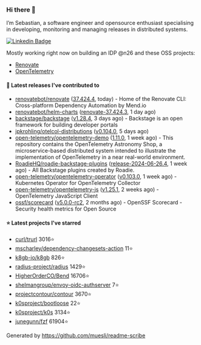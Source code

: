 ### Hi there 👋

I’m Sebastian, a software engineer and opensource enthusiast specialising in developing, monitoring and managing releases in distributed systems.    

[![Linkedin Badge](https://img.shields.io/badge/-LinkedIn-blue?style=flat&logo=Linkedin&logoColor=white&link=https://www.linkedin.com/in/sebastian-poxhofer/)](https://www.linkedin.com/in/sebastian-poxhofer/)

Mostly working right now on building an IDP @n26 and these OSS projects:
- [Renovate](https://github.com/renovatebot/renovate)
- [OpenTelemetry](https://github.com/open-telemetry)



#### 🚀 Latest releases I've contributed to

- [renovatebot/renovate](https://github.com/renovatebot/renovate) ([37.424.4](https://github.com/renovatebot/renovate/releases/tag/37.424.4), today) - Home of the Renovate CLI: Cross-platform Dependency Automation by Mend.io
- [renovatebot/helm-charts](https://github.com/renovatebot/helm-charts) ([renovate-37.424.3](https://github.com/renovatebot/helm-charts/releases/tag/renovate-37.424.3), 1 day ago)
- [backstage/backstage](https://github.com/backstage/backstage) ([v1.28.4](https://github.com/backstage/backstage/releases/tag/v1.28.4), 3 days ago) - Backstage is an open framework for building developer portals
- [jpkrohling/otelcol-distributions](https://github.com/jpkrohling/otelcol-distributions) ([v0.104.0](https://github.com/jpkrohling/otelcol-distributions/releases/tag/v0.104.0), 5 days ago)
- [open-telemetry/opentelemetry-demo](https://github.com/open-telemetry/opentelemetry-demo) ([1.11.0](https://github.com/open-telemetry/opentelemetry-demo/releases/tag/1.11.0), 1 week ago) - This repository contains the OpenTelemetry Astronomy Shop, a microservice-based distributed system intended to illustrate the implementation of OpenTelemetry in a near real-world environment.
- [RoadieHQ/roadie-backstage-plugins](https://github.com/RoadieHQ/roadie-backstage-plugins) ([release-2024-06-26.4](https://github.com/RoadieHQ/roadie-backstage-plugins/releases/tag/release-2024-06-26.4), 1 week ago) - All Backstage plugins created by Roadie.
- [open-telemetry/opentelemetry-operator](https://github.com/open-telemetry/opentelemetry-operator) ([v0.103.0](https://github.com/open-telemetry/opentelemetry-operator/releases/tag/v0.103.0), 1 week ago) - Kubernetes Operator for OpenTelemetry Collector
- [open-telemetry/opentelemetry-js](https://github.com/open-telemetry/opentelemetry-js) ([v1.25.1](https://github.com/open-telemetry/opentelemetry-js/releases/tag/v1.25.1), 2 weeks ago) - OpenTelemetry JavaScript Client
- [ossf/scorecard](https://github.com/ossf/scorecard) ([v5.0.0-rc2](https://github.com/ossf/scorecard/releases/tag/v5.0.0-rc2), 2 months ago) - OpenSSF Scorecard - Security health metrics for Open Source

#### ⭐ Latest projects I've starred

- [curl/trurl](https://github.com/curl/trurl) 3016⭐
- [mscharley/dependency-changesets-action](https://github.com/mscharley/dependency-changesets-action) 11⭐
- [k8gb-io/k8gb](https://github.com/k8gb-io/k8gb) 826⭐
- [radius-project/radius](https://github.com/radius-project/radius) 1429⭐
- [HigherOrderCO/Bend](https://github.com/HigherOrderCO/Bend) 16706⭐
- [shelmangroup/envoy-oidc-authserver](https://github.com/shelmangroup/envoy-oidc-authserver) 7⭐
- [projectcontour/contour](https://github.com/projectcontour/contour) 3670⭐
- [k0sproject/bootloose](https://github.com/k0sproject/bootloose) 22⭐
- [k0sproject/k0s](https://github.com/k0sproject/k0s) 3134⭐
- [junegunn/fzf](https://github.com/junegunn/fzf) 61904⭐



Generated by https://github.com/muesli/readme-scribe
